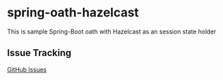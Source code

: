 # spring-oath-hazelcast

This is sample Spring-Boot oath with Hazelcast as an session state holder

## Issue Tracking

[GitHub Issues](https://github.com/create1st/spring-oath-hazelcast/issues)
